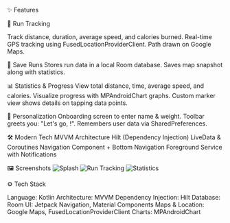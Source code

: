 ✨ Features


📍 Run Tracking

Track distance, duration, average speed, and calories burned.
Real-time GPS tracking using FusedLocationProviderClient.
Path drawn on Google Maps.

💾 Save Runs
Stores run data in a local Room database.
Saves map snapshot along with statistics.

📊 Statistics & Progress
View total distance, time, average speed, and calories.
Visualize progress with MPAndroidChart graphs.
Custom marker view shows details on tapping data points.

👤 Personalization
Onboarding screen to enter name & weight.
Toolbar greets you: "Let's go, <YourName>!".
Remembers user data via SharedPreferences.

🛠️ Modern Tech
MVVM Architecture
Hilt (Dependency Injection)
LiveData & Coroutines
Navigation Component + Bottom Navigation
Foreground Service with Notifications

🖼️ Screenshots
![Splash](p1.jpg)
![Run Tracking](p2.jpg)
![Statistics](p3.jpg)

⚙️ Tech Stack

Language: Kotlin
Architecture: MVVM
Dependency Injection: Hilt
Database: Room
UI: Jetpack Navigation, Material Components
Maps & Location: Google Maps, FusedLocationProviderClient
Charts: MPAndroidChart
